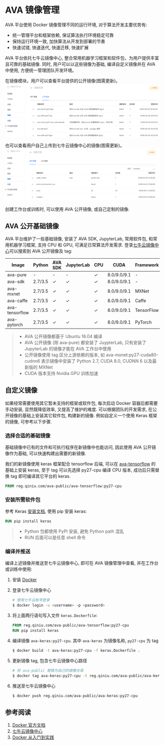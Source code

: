 # AVA 镜像管理

AVA 平台使用 Docker 镜像管理不同的运行环境, 对于算法开发主要优势有:
- 统一管理平台和框架依赖, 保证算法执行环境稳定可靠
- 保持运行环境一致, 加快算法从开发到部署的节奏
- 快速试错, 快速迭代, 快速迁移, 快速扩展

AVA 平台依托七牛云镜像中心, 整合常用机器学习框架和软件包，为用户提供丰富且可靠的基础镜像. 同时, 用户可以以这些镜像为基础, 编译自定义镜像并在 AVA 中使用, 方便统一管理团队开发环境。

在镜像模块，用户可以查看平台提供的公开镜像(图需更新)。
![](../images/ch-06/6.5/public-images.png)

也可以查看用户自己上传到七牛云镜像中心的镜像(图需更新)。
![](../images/ch-06/6.5/private-images.png)

创建工作台或训练时, 可以使用 AVA 公开镜像, 或自己定制的镜像.

## AVA 公开基础镜像

AVA 平台维护了一些基础镜像, 安装了 AVA SDK, JupyterLab, 常用软件包, 和常用机器学习框架, 支持 CPU 和 GPU, 可满足日常算法开发需求. 登录[七牛云镜像中心](https://hub.qiniu.com/portal/namespaces)可以搜索到 AVA 公开镜像及 tag:

| Image          | Python  | AVA SDK | JupyterLab | CPU | CUDA        | Framework  |
| -------------- | ------- | ------- | ---------- | --- | ----------- | ---------- |
| ava-pure       | -       | -       | -          | ✓   | 8.0/9.0/9.1 | -          |
| ava-sdk        | 2.7/3.5 | ✓       | ✓          | ✓   | 8.0/9.0/9.1 | -          |
| ava-mxnet      | 2.7/3.5 | ✓       | ✓          | ✓   | 8.0/9.0/9.1 | MXNet      |
| ava-caffe      | 2.7/3.5 | ✓       | ✓          | ✓   | 8.0/9.0/9.1 | Caffe      |
| ava-tensorflow | 2.7/3.5 | ✓       | ✓          | ✓   | 8.0/9.0/9.1 | TensorFlow |
| ava-pytorch    | 2.7/3.5 | ✓       | ✓          | ✓   | 8.0/9.0/9.1 | PyTorch    |

> * AVA 公开镜像都基于 Ubuntu 16.04 编译
> * AVA 公开镜像 (除 ava-pure) 都安装了 JuypterLab, 只有安装了 JupyterLab 的镜像才能在 AVA 工作台中使用
> * 公开镜像使用 tag 区分上游依赖的版本, 如 ava-mxnet:py27-cuda80-cudnn6 表示镜像中安装了 Python 2.7, CUDA 8.0, CUDNN 6 以及最新版的 MXNet
> * CUDA 版本支持 Nvidia GPU 训练加速

## 自定义镜像

如果经常需要使用其它暂未支持的框架或软件包, 每次启动 Docker 容器后都需要手动安装, 显然既降低效率, 又提高了维护的难度. 可以根据团队的开发需求, 在公开镜像的基础上安装其它软件包, 构建新的镜像. 例如自定义一个使用 Keras 框架的镜像, 可参考以下步骤.

### 选择合适的基础镜像

基础镜像中已有的文件和可执行程序在新镜像中也能访问, 因此使用 AVA 公开镜像作为基础, 可以快速构建出需要的新镜像. 

我们的新镜像使用 keras 框架配合 tensorflow 后端, 可以在 [ava-tensorflow](https://hub.qiniu.com/portal/home/repos/ava-public/ava-tensorflow#repopage=images) 的基础上安装 keras, 至于 tag 可以先选择 py27-cpu 编译 CPU 版本, 成功后只需替换 tag 即可编译其它平台的 keras.

```dockerfile
FROM reg.qiniu.com/ava-public/ava-tensorflow:py27-cpu
```

### 安装所需软件包

参考 Keras [安装文档](https://keras.io/#installation), 使用 pip 安装 keras:
```dockerfile
RUN pip install keras
```

> * Python 包都使用 PyPI 安装, 避免 Python path 混乱
> * RUN 后面可以是任意 shell 命令

### 编译并推送

编译上述镜像并推送至七牛云镜像中心, 即可在 AVA 镜像管理中查看, 并在工作台或训练中使用:

1. 安装 [Docker](https://docs.docker.com/install/)

1. 登录七牛云镜像中心
    ```sh
    # 使用七牛云帐号登录 
    $ docker login -u <username> -p <password>
    ```

1. 将上面两行语句写入文件 `keras.Dockerfile`:
    ```dockerfile
    FROM reg.qiniu.com/ava-public/ava-tensorflow:py27-cpu
    RUN pip install keras
    ```

1. 编译镜像 `ava-keras:py27-cpu`. 其中 `ava-keras` 为镜像名称, `py27-cpu` 为 tag
    ```sh
    $ docker build -t ava-keras:py27-cpu -f keras.Dockerfile .
    ```

1. 更新镜像 tag, 包含七牛云镜像中心路径
    ```sh
    # 将 ava-public 替换为自己的镜像仓库
    $ docker tag ava-keras:py27-cpu -t reg.qiniu.com/ava-public/ava-keras:py27-cpu
    ```

1. 推送至七牛云镜像中心
    ```sh
    $ docker push reg.qiniu.com/ava-public/ava-keras:py27-cpu
    ```

## 参考阅读
1. [Docker 官方文档](https://docs.docker.com/)
2. [七牛云镜像中心](https://kirk-enterprise.github.io/hub-docs/#/)
3. [Docker 从入门到实践](https://yeasy.gitbooks.io/docker_practice/content/)
